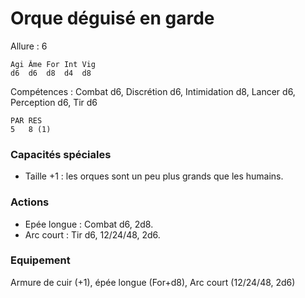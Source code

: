
# Orque déguisé en garde

Allure : 6
```
Agi	Âme	For	Int	Vig
d6	d6	d8	d4	d8
```
Compétences : Combat d6, Discrétion d6, Intimidation d8, Lancer d6, Perception d6, Tir d6
```
PAR	RES
5	8 (1)
```
### Capacités spéciales
- Taille +1 : les orques sont un peu plus grands que les humains.

### Actions
- Epée longue : Combat d6, 2d8.
- Arc court : Tir d6, 12/24/48, 2d6.

### Equipement
Armure de cuir (+1), épée longue (For+d8), Arc court (12/24/48, 2d6)

